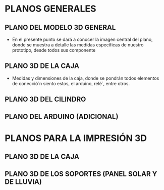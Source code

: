 # PLANOS GENERALES 
## PLANO DEL MODELO 3D GENERAL
* En el presente punto se dará a conocer la imagen central del plano, donde se muestra a detalle las medidas específicas de nuestro prototipo, desde todos sus componente 
## PLANO 3D DE LA CAJA 
* Medidas y dimensiones de la caja, donde se pondrán todos elementos de conecció´n siento estos, el arduino, relé´, entre otros.
## PLANO 3D DEL CILINDRO
## PLANO DEL ARDUINO (ADICIONAL)

# PLANOS PARA LA IMPRESIÓN 3D
## PLANO 3D DE LA CAJA 
## PLANO 3D DE LOS SOPORTES (PANEL SOLAR Y DE LLUVIA)
